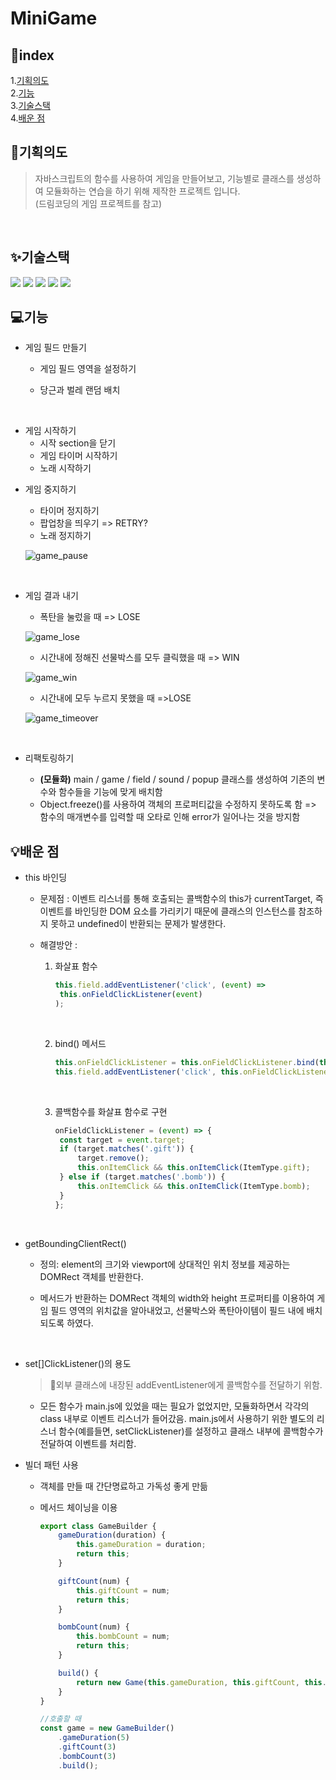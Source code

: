 ﻿# MiniGame

## 📃index

1.[기획의도](#기획의도)  
2.[기능](#기능)  
3.[기술스택](#✨기술스택)  
4.[배운 점](#💡배운-점)
<br/>

## 🎯기획의도

> 자바스크립트의 함수를 사용하여 게임을 만들어보고, 기능별로 클래스를 생성하여 모듈화하는 연습을 하기 위해 제작한 프로젝트 입니다.  
>  (드림코딩의 게임 프로젝트를 참고)

<br/>

## ✨기술스택

<img src="https://img.shields.io/badge/html5-E34F26?style=for-the-badge&logo=html5&logoColor=white"> <img src="https://img.shields.io/badge/css-1572B6?style=for-the-badge&logo=css3&logoColor=white"> <img src="https://img.shields.io/badge/javascript-F7DF1E?style=for-the-badge&logo=javascript&logoColor=black"> <img src="https://img.shields.io/badge/Visual Studio-5C2D91?style=for-the-badge&logo=Visual Studio&logoColor=white"/> <img src="https://img.shields.io/badge/github-181717?style=for-the-badge&logo=github&logoColor=white">
<br/>

## 💻기능

- 게임 필드 만들기

  - 게임 필드 영역을 설정하기
  - 당근과 벌레 랜덤 배치

    <br/>

* 게임 시작하기
  - 시작 section을 닫기
  - 게임 타이머 시작하기
  - 노래 시작하기
    <br/>

- 게임 중지하기

  - 타이머 정지하기
  - 팝업창을 띄우기 => RETRY?
  - 노래 정지하기
  
  
  ![game_pause](https://user-images.githubusercontent.com/105909450/223993076-49f300ac-639d-4519-9057-dedae85826e7.gif)


    <br/>

- 게임 결과 내기

  - 폭탄을 눌렀을 때 => LOSE
  
  
  ![game_lose](https://user-images.githubusercontent.com/105909450/223994018-b7080101-451b-43bd-b48b-a9b141819df4.gif)
  
  - 시간내에 정해진 선물박스를 모두 클릭했을 때 => WIN   
  
  
  ![game_win](https://user-images.githubusercontent.com/105909450/223993669-7fde8338-f914-4d9a-9a60-0e8ef1fa310f.gif)

  
  - 시간내에 모두 누르지 못했을 때 =>LOSE
  
  
  ![game_timeover](https://user-images.githubusercontent.com/105909450/223996183-0a21c635-7569-4786-b8a5-1dec8d23d14d.gif)

    <br/>

- 리팩토링하기
  - **(모듈화)** main / game / field / sound / popup 클래스를 생성하여 기존의 변수와 함수들을 기능에 맞게 배치함
  - Object.freeze()를 사용하여 객체의 프로퍼티값을 수정하지 못하도록 함 => 함수의 매개변수를 입력할 때 오타로 인해 error가 일어나는 것을 방지함
    <br/>

## 💡배운 점

- this 바인딩

  - 문제점 : 이벤트 리스너를 통해 호출되는 콜백함수의 this가 currentTarget, 즉 이벤트를 바인딩한 DOM 요소를 가리키기 때문에 클래스의 인스턴스를 참조하지 못하고 undefined이 반환되는 문제가 발생한다.
    <br/>
  - 해결방안 :

    1. 화살표 함수

       ```javascript
       this.field.addEventListener('click', (event) =>
       	this.onFieldClickListener(event)
       );
       ```

       <br/>

    2. bind() 메서드

       ```javascript
       this.onFieldClickListener = this.onFieldClickListener.bind(this);
       this.field.addEventListener('click', this.onFieldClickListener);
       ```

    <br/>

    3. 콜백함수를 화살표 함수로 구현

       ```javascript
       onFieldClickListener = (event) => {
       	const target = event.target;
       	if (target.matches('.gift')) {
       		target.remove();
       		this.onItemClick && this.onItemClick(ItemType.gift);
       	} else if (target.matches('.bomb')) {
       		this.onItemClick && this.onItemClick(ItemType.bomb);
       	}
       };
       ```

    <br />

- getBoundingClientRect()

  - 정의: element의 크기와 viewport에 상대적인 위치 정보를 제공하는 DOMRect 객체를 반환한다.
  - 메서드가 반환하는 DOMRect 객체의 width와 height 프로퍼티를 이용하여 게임 필드 영역의 위치값을 알아내었고, 선물박스와 폭탄아이템이 필드 내에 배치되도록 하였다.

    <br/>

- set[]ClickListener()의 용도
  <br/>

  > 📌외부 클래스에 내장된 addEventListener에게 콜백함수를 전달하기 위함.

  - 모든 함수가 main.js에 있었을 때는 필요가 없었지만, 모듈화하면서 각각의 class 내부로 이벤트 리스너가 들어갔음. main.js에서 사용하기 위한 별도의 리스너 함수(예를들면, setClickListener)를 설정하고 클래스 내부에 콜백함수가 전달하여 이벤트를 처리함.
    <br/>

- 빌더 패턴 사용

  - 객체를 만들 때 간단명료하고 가독성 좋게 만듦
  - 메서드 체이닝을 이용

    ```javascript
    export class GameBuilder {
    	gameDuration(duration) {
    		this.gameDuration = duration;
    		return this;
    	}

    	giftCount(num) {
    		this.giftCount = num;
    		return this;
    	}

    	bombCount(num) {
    		this.bombCount = num;
    		return this;
    	}

    	build() {
    		return new Game(this.gameDuration, this.giftCount, this.bombCount);
    	}
    }
    ```

    ```javascript
    //호출할 때
    const game = new GameBuilder()
    	.gameDuration(5)
    	.giftCount(3)
    	.bombCount(3)
    	.build();
    ```

  <br/>
